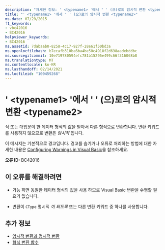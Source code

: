 ```yaml
---
description: "자세한 정보: ' <typename1> '에서 ' ' (으)로의 암시적 변환 <typename2>"
title: "' <typename1> '에서 ' ' (으)로의 암시적 변환 <typename2>"
ms.date: 07/20/2015
f1_keywords:
- vbc42016
- BC42016
helpviewer_keywords:
- BC42016
ms.assetid: 7dabaab0-8258-4c17-927f-28e61f50bd3a
ms.openlocfilehash: b7ecafb310ba6ba4be50c4918f2d698aadebddbc
ms.sourcegitcommit: 10e719780594efc781b15295e499c66f316068b8
ms.translationtype: MT
ms.contentlocale: ko-KR
ms.lasthandoff: 02/14/2021
ms.locfileid: "100459268"
---
```

# <a name="implicit-conversion-from-typename1-to-typename2"></a>' \<typename1> '에서 ' ' (으)로의 암시적 변환 \<typename2>

식 또는 대입문이 한 데이터 형식의 값을 받아서 다른 형식으로 변환합니다. 변환 키워드를 사용하지 않으므로 변환은 *암시적* 입니다.  
  
 이 메시지는 기본적으로 경고입니다. 경고를 숨기거나 오류로 처리하는 방법에 대한 자세한 내용은 [Configuring Warnings in Visual Basic](/visualstudio/ide/configuring-warnings-in-visual-basic)을 참조하세요.  
  
 **오류 ID:** BC42016  
  
## <a name="to-correct-this-error"></a>이 오류를 해결하려면  
  
- 가능 하면 동일한 데이터 형식의 값을 사용 하므로 Visual Basic 변환을 수행할 필요가 없습니다.  
  
- 변환이 `CType` 명시적 *이 되도록* 또는 다른 변환 키워드 중 하나를 사용합니다.  
  
## <a name="see-also"></a>추가 정보

- [암시적 변환과 명시적 변환](../programming-guide/language-features/data-types/implicit-and-explicit-conversions.md)
- [형식 변환 함수](../language-reference/functions/type-conversion-functions.md)
